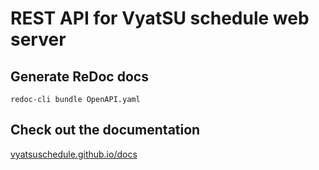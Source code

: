 # REST API for VyatSU schedule web server

## Generate ReDoc docs

`redoc-cli bundle OpenAPI.yaml`

## Check out the documentation

[vyatsuschedule.github.io/docs](https://vyatsuschedule.github.io/docs)
